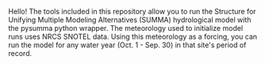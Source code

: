 Hello! The tools included in this repository allow you to run the Structure for Unifying Multiple Modeling Alternatives (SUMMA) hydrological model with the pysumma python wrapper. The meteorology used to initialize model runs uses NRCS SNOTEL data. Using this meteorology as a forcing, you can run the model for any water year (Oct. 1 - Sep. 30) in that site's period of record.
